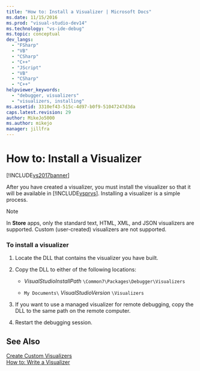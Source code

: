 ```yaml
---
title: "How to: Install a Visualizer | Microsoft Docs"
ms.date: 11/15/2016
ms.prod: "visual-studio-dev14"
ms.technology: "vs-ide-debug"
ms.topic: conceptual
dev_langs: 
  - "FSharp"
  - "VB"
  - "CSharp"
  - "C++"
  - "JScript"
  - "VB"
  - "CSharp"
  - "C++"
helpviewer_keywords: 
  - "debugger, visualizers"
  - "visualizers, installing"
ms.assetid: 3310ef43-515c-4d97-b0f9-51047247d3da
caps.latest.revision: 29
author: MikeJo5000
ms.author: mikejo
manager: jillfra
---
```

# How to: Install a Visualizer
[!INCLUDE[vs2017banner](../includes/vs2017banner.md)]

After you have created a visualizer, you must install the visualizer so that it will be available in [!INCLUDE[vsprvs](../includes/vsprvs-md.md)]. Installing a visualizer is a simple process.  
  
> [!NOTE]
> In **Store** apps, only the standard text, HTML, XML, and JSON visualizers are supported. Custom (user-created) visualizers are not supported.  
  
### To install a visualizer  
  
1. Locate the DLL that contains the visualizer you have built.  
  
2. Copy the DLL to either of the following locations:  
  
    - *VisualStudioInstallPath* `\Common7\Packages\Debugger\Visualizers`  
  
    - `My Documents\` *VisualStudioVersion* `\Visualizers`  
  
3. If you want to use a managed visualizer for remote debugging, copy the DLL to the same path on the remote computer.  
  
4. Restart the debugging session.  
  
## See Also  
 [Create Custom Visualizers](../debugger/create-custom-visualizers-of-data.md)   
 [How to: Write a Visualizer](../debugger/how-to-write-a-visualizer.md)
